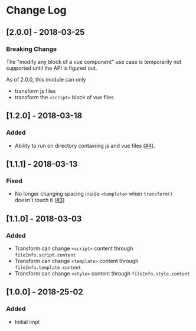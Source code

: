 # Change Log

## [2.0.0] - 2018-03-25
### Breaking Change

The "modify any block of a vue component" use case is temporarily not supported until the API is figured out.

As of 2.0.0, this module can only

- transform js files
- transform the `<script>` block of vue files

## [1.2.0] - 2018-03-18
### Added

- Ability to run on directory containing js and vue files ([#4](https://github.com/psalaets/vue-jscodeshift-adapter/issues/4)).

## [1.1.1] - 2018-03-13
### Fixed

- No longer changing spacing inside `<template>` when `transform()` doesn't touch it ([#3](https://github.com/psalaets/vue-jscodeshift-adapter/issues/3))

## [1.1.0] - 2018-03-03
### Added

- Transform can change `<script>` content through `fileInfo.script.content`
- Transform can change `<template>` content through `fileInfo.template.content`
- Transform can change `<style>` content through `fileInfo.style.content`

## [1.0.0] - 2018-25-02
### Added

- Initial impl